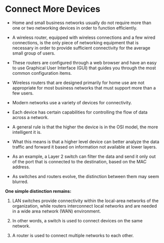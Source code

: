 # Connect More Devices

- Home and small business networks usually do not require more than one or two networking devices in order to function efficiently. 

- A wireless router, equipped with wireless connections and a few wired connections, is the only piece of networking equipment that is necessary in order to provide sufficient connectivity for the average small group of users. 
- These routers are configured through a web browser and have an easy to use Graphical User Interface (GUI) that guides you through the most common configuration items.

- Wireless routers that are designed primarily for home use are not appropriate for most business networks that must support more than a few users. 
- Modern networks use a variety of devices for connectivity. 
- Each device has certain capabilities for controlling the flow of data across a network. 
- A general rule is that the higher the device is in the OSI model, the more intelligent it is. 

- What this means is that a higher level device can better analyze the data traffic and forward it based on information not available at lower layers. 
- As an example, a Layer 2 switch can filter the data and send it only out of the port that is connected to the destination, based on the MAC address.

- As switches and routers evolve, the distinction between them may seem blurred. 

**One simple distinction remains:**

  1. LAN switches provide connectivity within the local-area networks of the organization, while routers interconnect local networks and are needed in a wide area network (WAN) environment.
  
  2. In other words, a switch is used to connect devices on the same network. 
  3. A router is used to connect multiple networks to each other.

